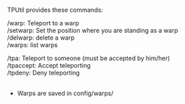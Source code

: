 TPUtil provides these commands:

/warp: Teleport to a warp<br>
/setwarp: Set the position where you are standing as a warp<br>
/delwarp: delete a warp<br>
/warps: list warps<br>

/tpa: Teleport to someone (must be accepted by him/her)<br>
/tpaccept: Accept teleporting<br>
/tpdeny: Deny teleporting<br>
<br>
* Warps are saved in config/warps/
